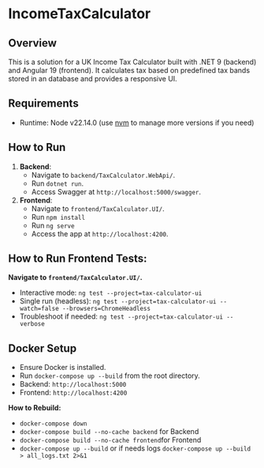 # IncomeTaxCalculator

## Overview
This is a solution for a UK Income Tax Calculator built with .NET 9 (backend) and Angular 19 (frontend).
It calculates tax based on predefined tax bands stored in an database and provides a responsive UI.

## Requirements
- Runtime: Node v22.14.0 (use [nvm](https://github.com/coreybutler/nvm-windows) to manage more versions if you need)

## How to Run
1. **Backend**:
   - Navigate to `backend/TaxCalculator.WebApi/`.
   - Run `dotnet run`.
   - Access Swagger at `http://localhost:5000/swagger`.
2. **Frontend**:
   - Navigate to `frontend/TaxCalculator.UI/`.
   - Run `npm install`
   - Run `ng serve`
   - Access the app at `http://localhost:4200`.

## How to Run Frontend Tests:
   **Navigate to `frontend/TaxCalculator.UI/`.**  
   - Interactive mode: `ng test --project=tax-calculator-ui`
   - Single run (headless): `ng test --project=tax-calculator-ui --watch=false --browsers=ChromeHeadless`  
   - Troubleshoot if needed: `ng test --project=tax-calculator-ui --verbose`

## Docker Setup
   - Ensure Docker is installed.
   - Run `docker-compose up --build` from the root directory.
   - Backend: `http://localhost:5000`
   - Frontend: `http://localhost:4200`

   **How to Rebuild:**
   - `docker-compose down`
   - `docker-compose build --no-cache backend` for Backend 
   - `docker-compose build --no-cache frontend`for Frontend
   - `docker-compose up --build`    or if needs logs     `docker-compose up --build > all_logs.txt 2>&1`